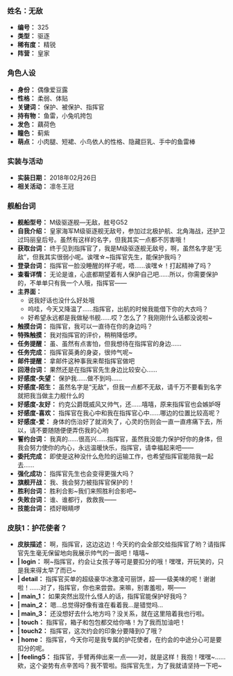 ### 姓名：无敌
* **编号：** 325
* **类型：** 驱逐
* **稀有度：** 精锐
* **阵营：** 皇家


### 角色人设
* **身份：** 偶像爱豆露
* **性格：** 柔弱、体贴
* **关键词：** 保护、被保护、指挥官
* **持有物：** 鱼雷，小兔叽挎包
* **发色：** 藕荷色
* **瞳色：** 蓟紫
* **萌点：** 小肉腿、短裙、小鸟依人的性格、隐藏巨乳、手中的鱼雷棒


### 实装与活动
* **实装日期：** 2018年02月26日
* **相关活动：** 凛冬王冠


### 舰船台词
* **舰船型号：** M级驱逐舰—无敌，舷号G52
* **自我介绍：** 皇家海军M级驱逐舰无敌号，参加过北极护航、北角海战，还护卫过玛丽皇后号。虽然有这样的名字，但我其实一点都不厉害哦！
* **获取台词：** 终于见到指挥官了，我是M级驱逐舰无敌号，啊，虽然名字是“无敌”，但我其实很弱小呢。诶嘿☆~指挥官先生，能保护我吗？
* **登录台词：** 指挥官一脸没睡醒的样子呢，唔……诶嘿☆！打起精神了吗？
* **查看详情：** 无论是谁，心底都期望着有人保护自己吧……所以，你需要保护的，不单单只有我一个人哦，指挥官——
* **主界面：**
  * 说我好话也没什么好处哦
  * 呜哇，今天又降温了……指挥官，出航的时候我能借下你的大衣吗？
  * 好希望永远都是我做秘书舰……哎？怎么了？我刚刚什么话都没说啦~
* **触摸台词：** 指挥官，我可以一直待在你的身边吗？
* **特殊触摸：** 我对指挥官的评价，稍稍降低啰。
* **任务提醒：** 虽、虽然有点害怕，但我想待在指挥官的身边……
* **任务完成：** 指挥官英勇的身姿，很帅气呢~
* **邮件提醒：** 拿邮件这种事我来帮指挥官做吧
* **回港台词：** 果然还是在指挥官先生身边比较安心……
* **好感度-失望：** 保护我……做不到吗……
* **好感度-陌生：** 虽然名字是“无敌”，但我一点都不无敌，请千万不要看到名字就把我当做主力舰什么的
* **好感度-友好：** 约克公爵既威风又帅气，还……嘻嘻，原来指挥官也会嫉妒呀
* **好感度-喜欢：** 指挥官在我心中和我在指挥官心中……哪边的位置比较高呢？
* **好感度-爱：** 身体的伤治好了就消失了，心灵的伤则会一直一直疼痛下去，所以，请不要随随便便弄伤我的心哟
* **誓约台词：** 我真的……很高兴……指挥官，虽然我没能力保护好你的身体，但我会努力使你的内心，永远温暖快乐，指挥官，请幸福起来吧——
* **委托完成：** 即使是这种没什么危险的运输工作，也希望指挥官能陪我一起去……
* **强化成功：** 指挥官先生也会变得更强大吗？
* **旗舰开战：** 我、我会努力被指挥官保护的！
* **胜利台词：** 胜利合影~我们来照胜利合影吧~
* **失败台词：** 谁、谁都行，救救我——
* **技能台词：** 捂好眼睛啰


### 皮肤1：护花使者？
* **皮肤描述：** 啊，指挥官，这边这边！今天的约会全部交给指挥官了哟？请指挥官先生毫无保留地向我展示帅气的一面吧！嘻嘻~
* **| login：** 啊~指挥官，约会让女孩子等可是要扣分的哦！嘿嘿，开玩笑的，只是我来得太早了而已~
* **| detail：** 指挥官买单的超级豪华冰激凌可丽饼，超——级美味的呢！谢谢啦！……对了，指挥官，你也来尝尝。来嘛，别害羞啦，啊——
* **| main_1：** 如果突然出现什么怪人的话，指挥官能保护好我吗？
* **| main_2：** 嗯…总觉得好像有谁在看着我…是错觉吗…
* **| main_3：** 还没想好去什么地方吗？没关系，就在这里陪着我也行啦。
* **| touch：** 指挥官，箱子和包包都交给你咯！为了我而加油吧！
* **| touch2：** 指挥官，这次约会的印象分要降到0了哦？
* **| home：** 指挥官，今天你可是我专属的护花使者，在约会的中途分心可是要扣分的呢。
* **| feeling5：** 指挥官，手臂再伸出来一点——对，就是这样！我抱！嘿嘿~……欸，这个姿势有点辛苦吗？我不管啦。指挥官先生，为了我就请坚持一下吧~
